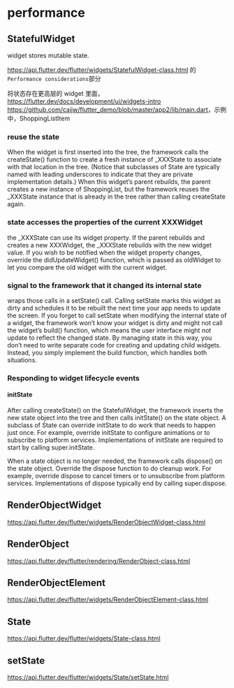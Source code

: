 # performance

## StatefulWidget

widget stores mutable state.

<https://api.flutter.dev/flutter/widgets/StatefulWidget-class.html>
的`Performance considerations`部分

将状态存在更高层的 widget 里面，<https://flutter.dev/docs/development/ui/widgets-intro> <https://github.com/caijw/flutter_demo/blob/master/app2/lib/main.dart>，示例中，ShoppingListItem

### reuse the state

When the widget is first inserted into the tree, the framework calls the createState() function to create a fresh instance of _XXXState to associate with that location in the tree. (Notice that subclasses of State are typically named with leading underscores to indicate that they are private implementation details.) When this widget’s parent rebuilds, the parent creates a new instance of ShoppingList, but the framework reuses the _XXXState instance that is already in the tree rather than calling createState again.

### state accesses the properties of the current XXXWidget

the _XXXState can use its widget property. If the parent rebuilds and creates a new XXXWidget, the _XXXState rebuilds with the new widget value. If you wish to be notified when the widget property changes, override the didUpdateWidget() function, which is passed as oldWidget to let you compare the old widget with the current widget.

### signal to the framework that it changed its internal state

wraps those calls in a setState() call. Calling setState marks this widget as dirty and schedules it to be rebuilt the next time your app needs to update the screen. If you forget to call setState when modifying the internal state of a widget, the framework won’t know your widget is dirty and might not call the widget’s build() function, which means the user interface might not update to reflect the changed state. By managing state in this way, you don’t need to write separate code for creating and updating child widgets. Instead, you simply implement the build function, which handles both situations.

### Responding to widget lifecycle events

#### initState

After calling createState() on the StatefulWidget, the framework inserts the new state object into the tree and then calls initState() on the state object. A subclass of State can override initState to do work that needs to happen just once. For example, override initState to configure animations or to subscribe to platform services. Implementations of initState are required to start by calling super.initState.

When a state object is no longer needed, the framework calls dispose() on the state object. Override the dispose function to do cleanup work. For example, override dispose to cancel timers or to unsubscribe from platform services. Implementations of dispose typically end by calling super.dispose.

## RenderObjectWidget

<https://api.flutter.dev/flutter/widgets/RenderObjectWidget-class.html>

## RenderObject

<https://api.flutter.dev/flutter/rendering/RenderObject-class.html>

## RenderObjectElement

<https://api.flutter.dev/flutter/widgets/RenderObjectElement-class.html>

## State

<https://api.flutter.dev/flutter/widgets/State-class.html>

## setState

<https://api.flutter.dev/flutter/widgets/State/setState.html>
